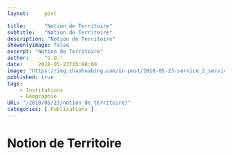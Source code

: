```yaml
---
layout:     post

title:      "Notion de Territoire"
subtitle:   "Notion de Territoire"
description: "Notion de Territoire"
showonlyimage: false
excerpt: "Notion de Territoire"
author:     "G.O."
date:     2018-05-23T15:00:00
image: "https://img.zhaohuabing.com/in-post/2018-05-23-service_2_service_auth/background.jpg"
published: true
tags:
    - Institutions
    - Géographie
URL: "/2018/05/23/notion_de_territoire/"
categories: [ Publications ]
---
```



# Notion de Territoire
